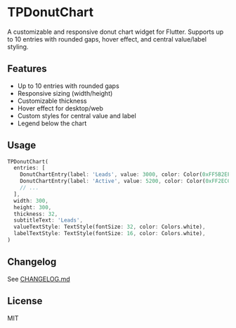# TPDonutChart

A customizable and responsive donut chart widget for Flutter. Supports up to 10 entries with rounded gaps, hover effect, and central value/label styling.

## Features
- Up to 10 entries with rounded gaps
- Responsive sizing (width/height)
- Customizable thickness
- Hover effect for desktop/web
- Custom styles for central value and label
- Legend below the chart

## Usage
```dart
TPDonutChart(
  entries: [
    DonutChartEntry(label: 'Leads', value: 3000, color: Color(0xFF5B2EFF)),
    DonutChartEntry(label: 'Active', value: 5200, color: Color(0xFF2ECC40)),
    // ...
  ],
  width: 300,
  height: 300,
  thickness: 32,
  subtitleText: 'Leads',
  valueTextStyle: TextStyle(fontSize: 32, color: Colors.white),
  labelTextStyle: TextStyle(fontSize: 16, color: Colors.white),
)
```

## Changelog
See [CHANGELOG.md](CHANGELOG.md)

## License
MIT
